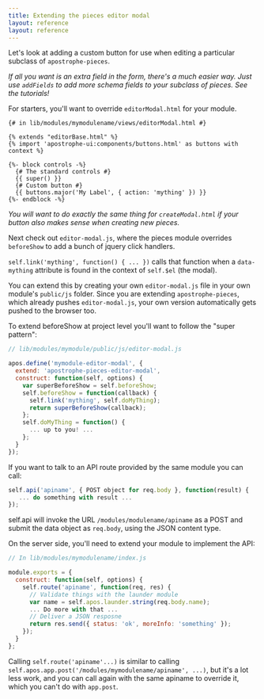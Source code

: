 ```yaml
---
title: Extending the pieces editor modal
layout: reference
layout: reference
---
```


Let's look at adding a custom button for use when editing a particular subclass of `apostrophe-pieces`.

*If all you want is an extra field in the form, there's a much easier way. Just use `addFields` to add more schema fields to your subclass of pieces. See the tutorials!*

For starters, you'll want to override `editorModal.html` for your module.

```markup
{# in lib/modules/mymodulename/views/editorModal.html #}

{% extends "editorBase.html" %}
{% import 'apostrophe-ui:components/buttons.html' as buttons with context %}

{%- block controls -%}
  {# The standard controls #}
  {{ super() }}
  {# Custom button #}
  {{ buttons.major('My Label', { action: 'mything' }) }}
{%- endblock -%}
```

*You will want to do exactly the same thing for `createModal.html` if your button also makes sense when creating new pieces.*

Next check out `editor-modal.js`, where the pieces module overrides `beforeShow` to add a bunch of jquery click handlers.

`self.link('mything', function() { ... })` calls that function when a `data-mything` attribute is found in the context of `self.$el` (the modal).

You can extend this by creating your own `editor-modal.js` file in your own module's `public/js` folder. Since you are extending `apostrophe-pieces`, which already pushes `editor-modal.js`, your own version automatically gets pushed to the browser too.

To extend beforeShow at project level you'll want to follow the "super pattern":

```javascript
// lib/modules/mymodule/public/js/editor-modal.js

apos.define('mymodule-editor-modal', {
  extend: 'apostrophe-pieces-editor-modal',
  construct: function(self, options) {
    var superBeforeShow = self.beforeShow;
    self.beforeShow = function(callback) {
      self.link('mything', self.doMyThing);
      return superBeforeShow(callback);
    };
    self.doMyThing = function() {
      ... up to you! ...
    };
  }
});
```

If you want to talk to an API route provided by the same module you can call:

```javascript
self.api('apiname', { POST object for req.body }, function(result) {
   ... do something with result ...
});
```

self.api will invoke the URL `/modules/modulename/apiname` as a POST and submit the data object as `req.body`, using the JSON content type.

On the server side, you'll need to extend your module to implement the API:

```javascript
// In lib/modules/mymodulename/index.js

module.exports = {
  construct: function(self, options) {
    self.route('apiname', function(req, res) {
      // Validate things with the launder module
      var name = self.apos.launder.string(req.body.name);
      ... Do more with that ...
      // Deliver a JSON resposne
      return res.send({ status: 'ok', moreInfo: 'something' });
    });
  }
};
```

Calling `self.route('apiname'...)` is similar to calling `self.apos.app.post('/modules/mymodulename/apiname', ...)`, but it's a lot less work, and you can call again with the same apiname to override it, which you can't do with `app.post`.
